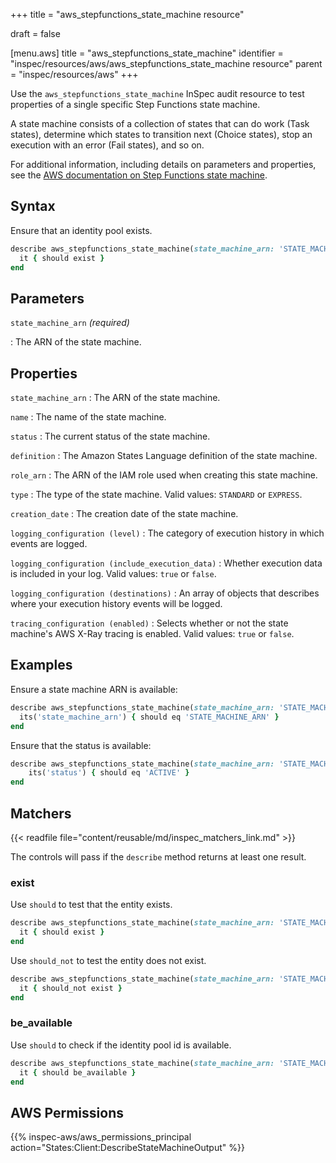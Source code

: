 +++
title = "aws_stepfunctions_state_machine resource"

draft = false


[menu.aws]
title = "aws_stepfunctions_state_machine"
identifier = "inspec/resources/aws/aws_stepfunctions_state_machine resource"
parent = "inspec/resources/aws"
+++

Use the `aws_stepfunctions_state_machine` InSpec audit resource to test properties of a single specific Step Functions state machine.

A state machine consists of a collection of states that can do work (Task states), determine which states to transition next (Choice states), stop an execution with an error (Fail states), and so on.

For additional information, including details on parameters and properties, see the [AWS documentation on Step Functions state machine](https://docs.aws.amazon.com/AWSCloudFormation/latest/UserGuide/aws-resource-stepfunctions-statemachine.html).

## Syntax

Ensure that an identity pool exists.

```ruby
describe aws_stepfunctions_state_machine(state_machine_arn: 'STATE_MACHINE_ARN') do
  it { should exist }
end
```

## Parameters

`state_machine_arn` _(required)_

: The ARN of the state machine.

## Properties

`state_machine_arn`
: The ARN of the state machine.

`name`
: The name of the state machine.

`status`
: The current status of the state machine.

`definition`
: The Amazon States Language definition of the state machine.

`role_arn`
: The ARN of the IAM role used when creating this state machine.

`type`
: The type of the state machine. Valid values: `STANDARD` or `EXPRESS`.

`creation_date`
: The creation date of the state machine.

`logging_configuration (level)`
: The category of execution history in which events are logged.

`logging_configuration (include_execution_data)`
: Whether execution data is included in your log. Valid values: `true` or `false`.

`logging_configuration (destinations)`
: An array of objects that describes where your execution history events will be logged.

`tracing_configuration (enabled)`
: Selects whether or not the state machine's AWS X-Ray tracing is enabled. Valid values: `true` or `false`.

## Examples

Ensure a state machine ARN is available:

```ruby
describe aws_stepfunctions_state_machine(state_machine_arn: 'STATE_MACHINE_ARN') do
  its('state_machine_arn') { should eq 'STATE_MACHINE_ARN' }
end
```

Ensure that the status is available:

```ruby
describe aws_stepfunctions_state_machine(state_machine_arn: 'STATE_MACHINE_ARN') do
    its('status') { should eq 'ACTIVE' }
end
```

## Matchers

{{< readfile file="content/reusable/md/inspec_matchers_link.md" >}}

The controls will pass if the `describe` method returns at least one result.

### exist

Use `should` to test that the entity exists.

```ruby
describe aws_stepfunctions_state_machine(state_machine_arn: 'STATE_MACHINE_ARN') do
  it { should exist }
end
```

Use `should_not` to test the entity does not exist.

```ruby
describe aws_stepfunctions_state_machine(state_machine_arn: 'STATE_MACHINE_ARN') do
  it { should_not exist }
end
```

### be_available

Use `should` to check if the identity pool id is available.

```ruby
describe aws_stepfunctions_state_machine(state_machine_arn: 'STATE_MACHINE_ARN') do
  it { should be_available }
end
```

## AWS Permissions

{{% inspec-aws/aws_permissions_principal action="States:Client:DescribeStateMachineOutput" %}}

